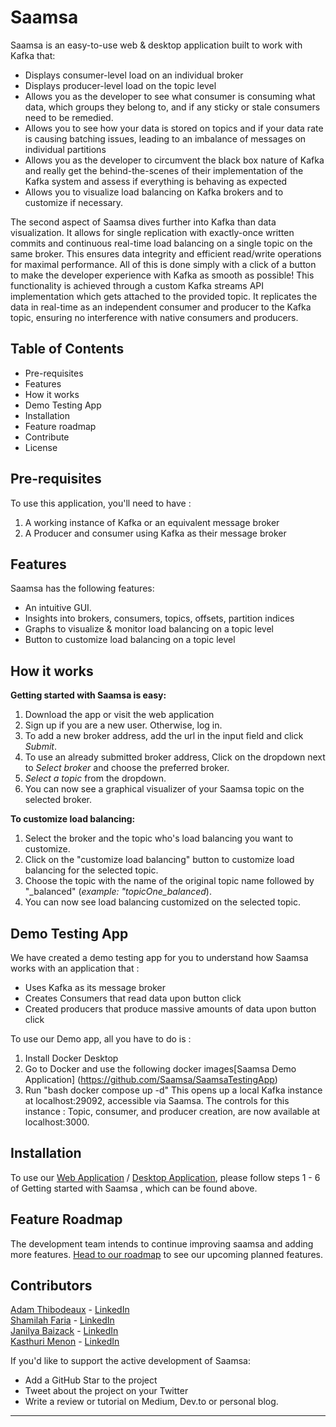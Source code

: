 # Saamsa

Saamsa is an easy-to-use web & desktop application built to work with Kafka that:

- Displays consumer-level load on an individual broker
- Displays producer-level load on the topic level
- Allows you as the developer to see what consumer is consuming what data, which groups they belong to, and if any sticky or stale consumers need to be remedied.
- Allows you to see how your data is stored on topics and if your data rate is causing batching issues, leading to an imbalance of messages on individual partitions
- Allows you as the developer to circumvent the black box nature of Kafka and really get the behind-the-scenes of their implementation of the Kafka system and assess if everything is behaving as expected
- Allows you to visualize load balancing on Kafka brokers and to customize if necessary.

The second aspect of Saamsa dives further into Kafka than data visualization. It allows for single replication with exactly-once written commits and continuous real-time load balancing on a single topic on the same broker. This ensures data integrity and efficient read/write operations for maximal performance. All of this is done simply with a click of a button to make the developer experience with Kafka as smooth as possible! This functionality is achieved through a custom Kafka streams API implementation which gets attached to the provided topic. It replicates the data in real-time as an independent consumer and producer to the Kafka topic, ensuring no interference with native consumers and producers.

## Table of Contents

- Pre-requisites
- Features
- How it works
- Demo Testing App
- Installation
- Feature roadmap
- Contribute
- License

## Pre-requisites

To use this application, you'll need to have :

1. A working instance of Kafka or an equivalent message broker
2. A Producer and consumer using Kafka as their message broker

## Features

Saamsa has the following features:

- An intuitive GUI.
- Insights into brokers, consumers, topics, offsets, partition indices
- Graphs to visualize & monitor load balancing on a topic level
- Button to customize load balancing on a topic level

## How it works

**Getting started with Saamsa is easy:**

1. Download the app<ADD LINK> or visit the web application <ADD LINK>
2. Sign up if you are a new user. Otherwise, log in.
3. To add a new broker address, add the url in the input field and click _Submit_.
4. To use an already submitted broker address, Click on the dropdown next to _Select broker_ and choose the preferred broker.
5. _Select a topic_ from the dropdown.
6. You can now see a graphical visualizer of your Saamsa topic on the selected broker.

**To customize load balancing:**

1. Select the broker and the topic who's load balancing you want to customize.
2. Click on the "customize load balancing" button to customize load balancing for the selected topic.
3. Choose the topic with the name of the original topic name followed by "\_balanced" (_example: "topicOne_balanced_).
4. You can now see load balancing customized on the selected topic.

## Demo Testing App

We have created a demo testing app for you to understand how Saamsa works with an application that :

- Uses Kafka as its message broker
- Creates Consumers that read data upon button click
- Created producers that produce massive amounts of data upon button click

To use our Demo app, all you have to do is :

1. Install Docker Desktop
2. Go to Docker and use the following docker images[Saamsa Demo Application] (https://github.com/Saamsa/SaamsaTestingApp)
3. Run "bash docker compose up -d"
   This opens up a local Kafka instance at localhost:29092, accessible via Saamsa.
   The controls for this instance : Topic, consumer, and producer creation, are now available at localhost:3000.

## Installation

To use our [Web Application](http://saamsa.io) / [Desktop Application](wwww.google.com), please follow steps 1 - 6 of Getting started with Saamsa , which can be found above.

## Feature Roadmap

The development team intends to continue improving saamsa and adding more features.
[Head to our roadmap](https://github.com/oslabs-beta/saamsa/issues) to see our upcoming planned features.

## Contributors

[Adam Thibodeaux](https://github.com/adam-thibodeaux) - [LinkedIn](https://www.linkedin.com/in/adam-thibodeaux-b0812b210/)
<br>
[Shamilah Faria](https://github.com/shamilahfaria) - [LinkedIn](https://www.linkedin.com/in/shamilah-faria/)
<br>
[Janilya Baizack](https://github.com/janilya) - [LinkedIn](https://www.linkedin.com/in/janilya/)
<br>
[Kasthuri Menon](https://github.com/kasthurimenon) - [LinkedIn](www.linkedin.com/in/kasthurimenon)
<br>

If you'd like to support the active development of Saamsa:

- Add a GitHub Star to the project
- Tweet about the project on your Twitter
- Write a review or tutorial on Medium, Dev.to or personal blog.
<hr>
